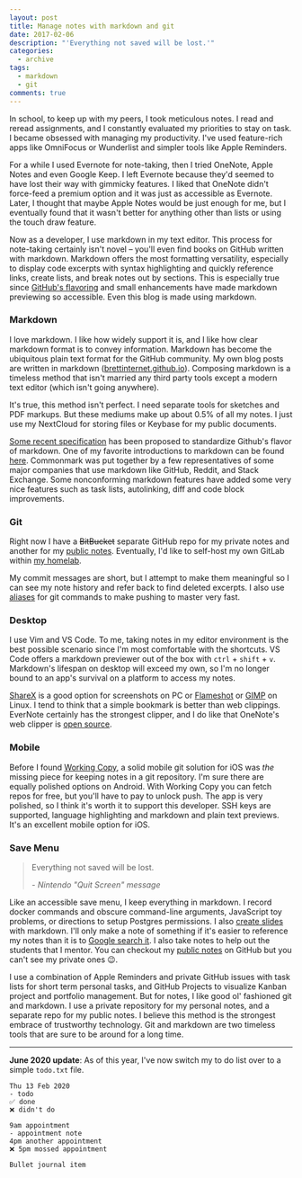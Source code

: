 ```yaml
---
layout: post
title: Manage notes with markdown and git
date: 2017-02-06
description: "'Everything not saved will be lost.'"
categories:
  - archive
tags:
  - markdown
  - git
comments: true
---
```


In school, to keep up with my peers, I took meticulous notes. I read and reread assignments, and I constantly evaluated my priorities to stay on task. I became obsessed with managing my productivity. I've used feature-rich apps like OmniFocus or Wunderlist and simpler tools like Apple Reminders.

For a while I used Evernote for note-taking, then I tried OneNote, Apple Notes and even Google Keep. I left Evernote because they'd seemed to have lost their way with gimmicky features. I liked that OneNote didn't force-feed a premium option and it was just as accessible as Evernote.
Later, I thought that maybe Apple Notes would be just enough for me, but I eventually found that it wasn't better for anything other than lists or using the touch draw feature.

Now as a developer, I use markdown in my text editor. This process for note-taking certainly isn't novel – you'll even find books on GitHub written with markdown. Markdown offers the most formatting versatility, especially to display code excerpts with syntax highlighting and quickly reference links, create lists, and break notes out by sections. This is especially true since [GitHub's flavoring](https://github.github.com/gfm/) and small enhancements have made markdown previewing so accessible. Even this blog is made using markdown.

### Markdown

I love markdown. I like how widely support it is, and I like how clear markdown format is to convey information. Markdown has become the ubiquitous plain text format for the GitHub community. My own blog posts are written in markdown ([brettinternet.github.io](https://github.com/brettinternet/brettinternet.github.io/)).
Composing markdown is a timeless method that isn't married any third party tools except a modern text editor (which isn't going anywhere).

It's true, this method isn't perfect. I need separate tools for sketches and PDF markups. But these mediums make up about 0.5% of all my notes. I just use my NextCloud for storing files or Keybase for my public documents.

[Some recent specification](https://githubengineering.com/a-formal-spec-for-github-markdown/) has been proposed to standardize Github's flavor of markdown. One of my favorite introductions to markdown can be found [here](http://commonmark.org/). Commonmark was put together by a few representatives of some major companies that use markdown like GitHub, Reddit, and Stack Exchange. Some nonconforming markdown features have added some very nice features such as task lists, autolinking, diff and code block improvements.

### Git

Right now I have a ~~BitBucket~~ separate GitHub repo for my private notes and another for my [public notes](https://github.com/brettinternet/public-notes). Eventually, I'd like to self-host my own GitLab within [my homelab](https://github.com/brettinternet/homelab).

My commit messages are short, but I attempt to make them meaningful so I can see my note history and refer back to find deleted excerpts. I also use [aliases](https://github.com/brettinternet/dotfiles/blob/master/.aliases) for git commands to make pushing to master very fast.

### Desktop

I use Vim and VS Code. To me, taking notes in my editor environment is the best possible scenario since I'm most comfortable with the shortcuts. VS Code offers a markdown previewer out of the box with `ctrl` + `shift` + `v`. Markdown's lifespan on desktop will exceed my own, so I'm no longer bound to an app's survival on a platform to access my notes.

[ShareX](https://github.com/ShareX/ShareX) is a good option for screenshots on PC or [Flameshot](https://wiki.archlinux.org/index.php/Flameshot) or [GIMP](https://www.gimp.org/downloads/) on Linux. I tend to think that a simple bookmark is better than web clippings. EverNote certainly has the strongest clipper, and I do like that OneNote's web clipper is [open source](https://blogs.msdn.microsoft.com/onenotedev/2016/08/31/the-web-clipper-goes-open-source/).

### Mobile

Before I found [Working Copy](https://workingcopyapp.com/), a solid mobile git solution for iOS was _the_ missing piece for keeping notes in a git repository. I'm sure there are equally polished options on Android. With Working Copy you can fetch repos for free, but you'll have to pay to unlock push. The app is very polished, so I think it's worth it to support this developer. SSH keys are supported, language highlighting and markdown and plain text previews. It's an excellent mobile option for iOS.

### Save Menu

> Everything not saved will be lost.
>
> \- _Nintendo "Quit Screen" message_

Like an accessible save menu, I keep everything in markdown. I record docker commands and obscure command-line arguments, JavaScript toy problems, or directions to setup Postgres permissions. I also [create slides](https://github.com/brettinternet/hugo-slides) with markdown. I'll only make a note of something if it's easier to reference my notes than it is to [Google search it](/blog/becoming-a-professional-googler). I also take notes to help out the students that I mentor. You can checkout my [public notes](https://github.com/brettinternet/public-notes) on GitHub but you can't see my private ones 😉.

I use a combination of Apple Reminders and private GitHub issues with task lists for short term personal tasks, and GitHub Projects to visualize Kanban project and portfolio management. But for notes, I like good ol' fashioned git and markdown. I use a private repository for my personal notes, and a separate repo for my public notes. I believe this method is the strongest embrace of trustworthy technology. Git and markdown are two timeless tools that are sure to be around for a long time.

---

**June 2020 update**: As of this year, I've now switch my to do list over to a simple `todo.txt` file.

```
Thu 13 Feb 2020
- todo
✅ done
❌ didn't do

9am appointment
- appointment note
4pm another appointment
❌ 5pm mossed appointment

Bullet journal item
```
